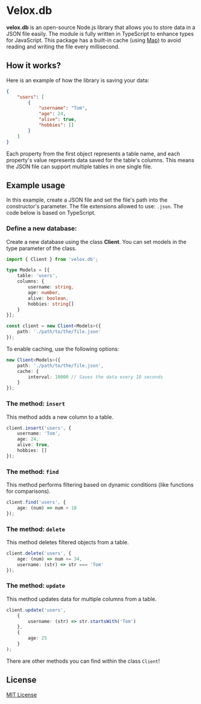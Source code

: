 # Velox.db

**velox.db** is an open-source Node.js library that allows you to store data in a JSON file easily. The module is fully written in TypeScript to enhance types for JavaScript. This package has a built-in cache (using [Map](https://developer.mozilla.org/en-US/docs/Web/JavaScript/Reference/Global_Objects/Map)) to avoid reading and writing the file every millisecond.

## How it works?

Here is an example of how the library is saving your data:

```json
{
    "users": [
        {
            "username": "Tom",
            "age": 24,
            "alive": true,
            "hobbies": []
        }
    ]
}
```

Each property from the first object represents a table name, and each property's value represents data saved for the table's columns. This means the JSON file can support multiple tables in one single file.

## Example usage
In this example, create a JSON file and set the file's path into the constructor's parameter. The file extensions allowed to use: `.json`. The code below is based on TypeScript.

### Define a new database:
Create a new database using the class **Client**. You can set models in the type parameter of the class.

```ts
import { Client } from 'velox.db';

type Models = [{
    table: 'users',
    columns: {
        username: string,
        age: number,
        alive: boolean,
        hobbies: string[]
    }
}];

const client = new Client<Models>({
    path: './path/to/the/file.json'
});
```

To enable caching, use the following options:

```ts
new Client<Models>({
    path: './path/to/the/file.json',
    cache: {
        interval: 10000 // Saves the data every 10 seconds
    }
});
```

### The method: `insert`
This method adds a new column to a table.

```ts
client.insert('users', {
    username: 'Tom',
    age: 24,
    alive: true,
    hobbies: [] 
});
```

### The method: `find`

This method performs filtering based on dynamic conditions (like functions for comparisons).

```ts
client.find('users', {
    age: (num) => num > 18
});
```

### The method: `delete`

This method deletes filtered objects from a table.

```ts
client.delete('users', {
    age: (num) => num <= 34,
    username: (str) => str === 'Tom'
});
```

### The method: `update`

This method updates data for multiple columns from a table.

```ts
client.update('users',
    {
        username: (str) => str.startsWith('Tom')
    },
    {
        age: 25
    }
);
```

There are other methods you can find within the class `Client`!

## License
[MIT License](./LICENSE)